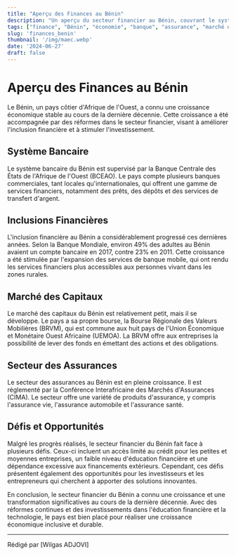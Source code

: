 ```yaml
---
title: "Aperçu des Finances au Bénin"
description: "Un aperçu du secteur financier au Bénin, couvrant le système bancaire, l'inclusion financière, le marché des capitaux, le secteur des assurances, ainsi que les défis et opportunités."
tags: ["finance", "Bénin", "économie", "banque", "assurance", "marché des capitaux"]
slug: 'finances_benin'
thumbnail: '/img/maec.webp'
date: '2024-06-27'
draft: false
---
```


# Aperçu des Finances au Bénin

Le Bénin, un pays côtier d'Afrique de l'Ouest, a connu une croissance économique stable au cours de la dernière décennie. Cette croissance a été accompagnée par des réformes dans le secteur financier, visant à améliorer l'inclusion financière et à stimuler l'investissement.

## Système Bancaire

Le système bancaire du Bénin est supervisé par la Banque Centrale des États de l'Afrique de l'Ouest (BCEAO). Le pays compte plusieurs banques commerciales, tant locales qu'internationales, qui offrent une gamme de services financiers, notamment des prêts, des dépôts et des services de transfert d'argent.

## Inclusions Financières

L'inclusion financière au Bénin a considérablement progressé ces dernières années. Selon la Banque Mondiale, environ 49% des adultes au Bénin avaient un compte bancaire en 2017, contre 23% en 2011. Cette croissance a été stimulée par l'expansion des services de banque mobile, qui ont rendu les services financiers plus accessibles aux personnes vivant dans les zones rurales.

## Marché des Capitaux

Le marché des capitaux du Bénin est relativement petit, mais il se développe. Le pays a sa propre bourse, la Bourse Régionale des Valeurs Mobilières (BRVM), qui est commune aux huit pays de l'Union Économique et Monétaire Ouest Africaine (UEMOA). La BRVM offre aux entreprises la possibilité de lever des fonds en émettant des actions et des obligations.

## Secteur des Assurances

Le secteur des assurances au Bénin est en pleine croissance. Il est réglementé par la Conférence Interafricaine des Marchés d'Assurances (CIMA). Le secteur offre une variété de produits d'assurance, y compris l'assurance vie, l'assurance automobile et l'assurance santé.

## Défis et Opportunités

Malgré les progrès réalisés, le secteur financier du Bénin fait face à plusieurs défis. Ceux-ci incluent un accès limité au crédit pour les petites et moyennes entreprises, un faible niveau d'éducation financière et une dépendance excessive aux financements extérieurs. Cependant, ces défis présentent également des opportunités pour les investisseurs et les entrepreneurs qui cherchent à apporter des solutions innovantes.

En conclusion, le secteur financier du Bénin a connu une croissance et une transformation significatives au cours de la dernière décennie. Avec des réformes continues et des investissements dans l'éducation financière et la technologie, le pays est bien placé pour réaliser une croissance économique inclusive et durable.

---

Rédigé par [Wilgas ADJOVI]
